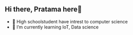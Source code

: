 ## Hi there, Pratama here👋
- 🏫 High schoolstudent have intrest to computer science
- 🌱 I’m currently learning IoT, Data science


